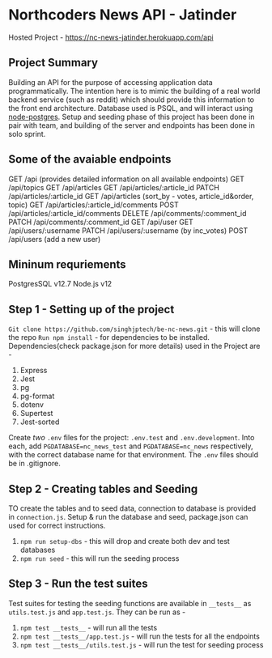 # Northcoders News API - Jatinder

Hosted Project - https://nc-news-jatinder.herokuapp.com/api

## Project Summary

Building an API for the purpose of accessing application data programmatically. The intention here is to mimic the building of a real world backend service (such as reddit) which should provide this information to the front end architecture.
Database used is PSQL, and will interact using [node-postgres](https://node-postgres.com/).
Setup and seeding phase of this project has been done in pair with team, and building of the server and endpoints has been done in solo sprint.

## Some of the avaiable endpoints

GET /api (provides detailed information on all available endpoints)
GET /api/topics
GET /api/articles
GET /api/articles/:article_id
PATCH /api/articles/:article_id
GET /api/articles (sort_by - votes, article_id&order, topic)
GET /api/articles/:article_id/comments
POST /api/articles/:article_id/comments
DELETE /api/comments/:comment_id
PATCH /api/comments/:comment_id
GET /api/user
GET /api/users/:username
PATCH /api/users/:username (by inc_votes)
POST /api/users (add a new user)

## Mininum requriements

PostgresSQL v12.7
Node.js v12

## Step 1 - Setting up of the project

`Git clone https://github.com/singhjptech/be-nc-news.git` - this will clone the repo
`Run npm install` - for dependencies to be installed.
Dependencies(check package.json for more details) used in the Project are -

1. Express
2. Jest
3. pg
4. pg-format
5. dotenv
6. Supertest
7. Jest-sorted

Create _two_ `.env` files for the project: `.env.test` and `.env.development`. Into each, add `PGDATABASE=nc_news_test` and `PGDATABASE=nc_news` respectively, with the correct database name for that environment. The `.env` files should be in .gitignore.

## Step 2 - Creating tables and Seeding

TO create the tables and to seed data, connection to database is provided in `connection.js`.
Setup & run the database and seed, package.json can used for correct instructions.

1. `npm run setup-dbs` - this will drop and create both dev and test databases
2. `npm run seed` - this will run the seeding process

## Step 3 - Run the test suites

Test suites for testing the seeding functions are available in `__tests__` as `utils.test.js` and `app.test.js`.
They can be run as -

1. `npm test __tests__` - will run all the tests
2. `npm test __tests__/app.test.js` - will run the tests for all the endpoints
3. `npm test __tests__/utils.test.js` - will run the test for seeding process
